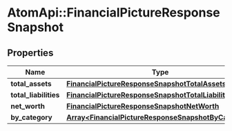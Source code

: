 # AtomApi::FinancialPictureResponseSnapshot

## Properties
Name | Type | Description | Notes
------------ | ------------- | ------------- | -------------
**total_assets** | [**FinancialPictureResponseSnapshotTotalAssets**](FinancialPictureResponseSnapshotTotalAssets.md) |  | [optional] 
**total_liabilities** | [**FinancialPictureResponseSnapshotTotalLiabilities**](FinancialPictureResponseSnapshotTotalLiabilities.md) |  | [optional] 
**net_worth** | [**FinancialPictureResponseSnapshotNetWorth**](FinancialPictureResponseSnapshotNetWorth.md) |  | [optional] 
**by_category** | [**Array&lt;FinancialPictureResponseSnapshotByCategory&gt;**](FinancialPictureResponseSnapshotByCategory.md) |  | [optional] 


